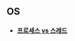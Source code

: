## OS

- #### [프로세스 vs 스레드](https://github.com/jinyoungchoi95/cs-study/blob/master/os/%ED%94%84%EB%A1%9C%EC%84%B8%EC%8A%A4vs%EC%8A%A4%EB%A0%88%EB%93%9C.md)

